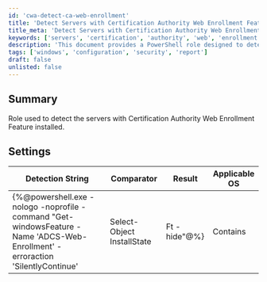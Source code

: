 ```yaml
---
id: 'cwa-detect-ca-web-enrollment'
title: 'Detect Servers with Certification Authority Web Enrollment Feature'
title_meta: 'Detect Servers with Certification Authority Web Enrollment Feature'
keywords: ['servers', 'certification', 'authority', 'web', 'enrollment']
description: 'This document provides a PowerShell role designed to detect servers that have the Certification Authority Web Enrollment feature installed. It includes a detailed detection string and settings for compatibility with Windows operating systems.'
tags: ['windows', 'configuration', 'security', 'report']
draft: false
unlisted: false
---
```

## Summary

Role used to detect the servers with Certification Authority Web Enrollment Feature installed.

## Settings

| Detection String                                                                                     | Comparator | Result    | Applicable OS |
|------------------------------------------------------------------------------------------------------|------------|-----------|----------------|
| {%@powershell.exe -nologo -noprofile -command "Get-windowsFeature -Name 'ADCS-Web-Enrollment' -erroraction 'SilentlyContinue' | Select-Object InstallState | Ft -hide"@%} | Contains    | Installed | Windows        |




